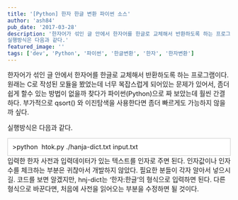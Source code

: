 ```yaml
---
title: '[Python] 한자 한글 변환 파이썬 소스'
author: 'ash84'
pub_date: '2017-03-28'
description: '한자어가 섞인 글 안에서 한자어를 한글로 교체해서 반환하도록 하는 프로그램이다. 원래는 C로 작성된 모듈을 봤었는데 너무 복잡스럽게 되어있는 문제가 있어서, 좀더 쉽게 할수 있는 방법이 없을까 찾다가 파이썬(Python)으로 짜 보았는데 훨씬 간결하다. 부가적으로 qsort() 와 이진탐색을 사용한다면 좀더 빠르게도 가능하지 않을까 싶다. 
실행방식은 다음과 같다.'
featured_image: ''
tags: ['dev', 'Python', '파이썬', '한글변환', '한자', '한자변환']
---
```



<span style="font-size: 11pt; ">한자어가 섞인 글 안에서 한자어를 한글로 교체해서 반환하도록 하는 프로그램이다. 원래는 C로 작성된 모듈을 봤었는데 너무 복잡스럽게 되어있는 문제가 있어서, 좀더 쉽게 할수 있는 방법이 없을까 찾다가 파이썬(Python)으로 짜 보았는데 훨씬 간결하다. 부가적으로 qsort() 와 이진탐색을 사용한다면 좀더 빠르게도 가능하지 않을까 싶다. </span>

<span style="font-size: 11pt; ">실행방식은 다음과 같다. </span>

<div class="txc-textbox" style="border: 1px solid rgb(203, 203, 203); background-color: rgb(255, 255, 255); padding: 10px; "><span style="font-size: 11pt; ">>python  htok.py ./hanja-dict.txt input.txt </span>

</div><span style="font-size: 11pt; ">입력한 한자 사전과 입력데이터가 있는 텍스트를 인자로 주면 된다. 인자값이나 인자수를 체크하는 부분은 귀찮아서 개발하지 않았다. 필요한 분들이 각자 알아서 넣으시길. 코드를 보면 알겠지만, hnj-dict는 ‘한자:한글’의 형식으로 입력하면 된다. 다른 형식으로 바꾼다면, 처음에 사전을 읽어오는 부분을 수정하면 될 것이다.  </span>

<script src="https://gist.github.com/3804481.js"></script>



